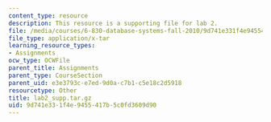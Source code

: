 ```yaml
---
content_type: resource
description: This resource is a supporting file for lab 2.
file: /media/courses/6-830-database-systems-fall-2010/9d741e331f4e9455417b5c0fd3609d90_lab2_supp.tar.gz
file_type: application/x-tar
learning_resource_types:
- Assignments
ocw_type: OCWFile
parent_title: Assignments
parent_type: CourseSection
parent_uid: e3e3793c-e7ed-9d0a-c7b1-c5e18c2d5918
resourcetype: Other
title: lab2_supp.tar.gz
uid: 9d741e33-1f4e-9455-417b-5c0fd3609d90
---
```


